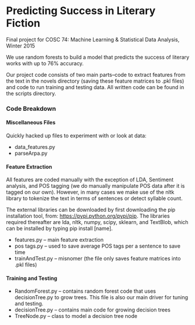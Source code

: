 # Predicting Success in Literary Fiction
Final project for COSC 74: Machine Learning & Statistical Data Analysis, Winter 2015

We use random forests to build a model that predicts the success of literary works with up to 76% accuracy.

Our project code consists of two main parts–code to extract features from the text in the novels directory (saving these feature matrices to .pkl files) and code to run training and testing data. All written code can be found in the scripts directory. 

### Code Breakdown
#### Miscellaneous Files
Quickly hacked up files to experiment with or look at data:

- data_features.py
- parseArpa.py

#### Feature Extraction
All features are coded manually with the exception of LDA, Sentiment analysis, and POS tagging (we do manually manipulate POS data after it is tagged on our own). However, in many cases we make use of the nltk library to tokenize the text in terms of sentences or detect syllable count.

The external libraries can be downloaded by first downloading the pip installation tool, from: https://pypi.python.org/pypi/pip. The libraries required thereafter are lda, nltk, numpy, scipy, sklearn, and TextBlob, which can be installed by typing pip install [name].

- features.py – main feature extraction
- pos tags.py – used to save average POS tags per a sentence to save time
- trainAndTest.py – misnomer (the file only saves feature matrices into .pkl files)

#### Training and Testing
- RandomForest.py – contains random forest code that uses decisionTree.py to grow trees. This file is also our main driver for tuning and testing.
- decisionTree.py – contains main code for growing decision trees
- TreeNode.py – class to model a decision tree node
